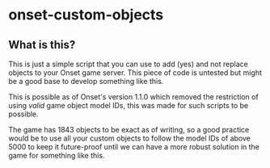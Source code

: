 # onset-custom-objects

## What is this?

This is just a simple script that you can use to add (yes) and not replace objects to your Onset game server.  This piece of code is untested but might be a good base to develop something like this.

This is possible as of Onset's version 1.1.0 which removed the restriction of using *valid* game object model IDs, this was made for such scripts to be possible.

The game has 1843 objects to be exact as of writing, so a good practice would be to use all your custom objects to follow the model IDs of above 5000 to keep it future-proof until we can have a more robust solution in the game for something like this.
